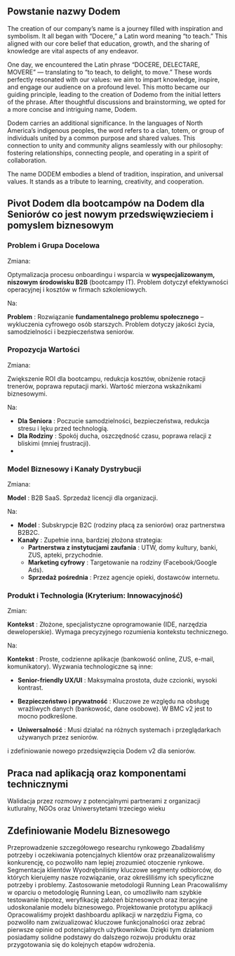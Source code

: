 ## Powstanie nazwy Dodem

The creation of our company’s name is a journey filled with inspiration and symbolism. It all began with “Docere,” a Latin word meaning “to teach.” This aligned with our core belief that education, growth, and the sharing of knowledge are vital aspects of any endeavor.

One day, we encountered the Latin phrase “DOCERE, DELECTARE, MOVERE” — translating to “to teach, to delight, to move.” These words perfectly resonated with our values: we aim to impart knowledge, inspire, and engage our audience on a profound level. This motto became our guiding principle, leading to the creation of Dodemo from the initial letters of the phrase. After thoughtful discussions and brainstorming, we opted for a more concise and intriguing name, Dodem.

Dodem carries an additional significance. In the languages of North America’s indigenous peoples, the word refers to a clan, totem, or group of individuals united by a common purpose and shared values. This connection to unity and community aligns seamlessly with our philosophy: fostering relationships, connecting people, and operating in a spirit of collaboration.

The name DODEM embodies a blend of tradition, inspiration, and universal values. It stands as a tribute to learning, creativity, and cooperation.



## Pivot Dodem dla bootcampów na Dodem dla Seniorów co jest nowym przedswięwzieciem i pomyslem biznesowym

### Problem i Grupa Docelowa

Zmiana:

Optymalizacja procesu onboardingu i wsparcia w **wyspecjalizowanym, niszowym środowisku B2B** (bootcampy IT). Problem dotyczył efektywności operacyjnej i kosztów w firmach szkoleniowych.

Na:

**Problem** : Rozwiązanie **fundamentalnego problemu społecznego** – wykluczenia cyfrowego osób starszych. Problem dotyczy jakości życia, samodzielności i bezpieczeństwa seniorów.

### Propozycja Wartości

Zmiana:

Zwiększenie ROI dla bootcampu, redukcja kosztów, obniżenie rotacji trenerów, poprawa reputacji marki. Wartość mierzona wskaźnikami biznesowymi.

Na:

* **Dla Seniora** : Poczucie samodzielności, bezpieczeństwa, redukcja stresu i lęku przed technologią.
* **Dla Rodziny** : Spokój ducha, oszczędność czasu, poprawa relacji z bliskimi (mniej frustracji).
* 

### Model Biznesowy i Kanały Dystrybucji

Zmiana:

**Model** : B2B SaaS. Sprzedaż licencji dla organizacji.

Na:

* **Model** : Subskrypcje B2C (rodziny płacą za seniorów) oraz partnerstwa B2B2C.
* **Kanały** : Zupełnie inna, bardziej złożona strategia:
  * **Partnerstwa z instytucjami zaufania** : UTW, domy kultury, banki, ZUS, apteki, przychodnie.
  * **Marketing cyfrowy** : Targetowanie na rodziny (Facebook/Google Ads).
  * **Sprzedaż pośrednia** : Przez agencje opieki, dostawców internetu.


### Produkt i Technologia (Kryterium: Innowacyjność)

Zmian:

**Kontekst** : Złożone, specjalistyczne oprogramowanie (IDE, narzędzia deweloperskie). Wymaga precyzyjnego rozumienia kontekstu technicznego.

Na:

**Kontekst** : Proste, codzienne aplikacje (bankowość online, ZUS, e-mail, komunikatory). Wyzwania technologiczne są inne:

* **Senior-friendly UX/UI** : Maksymalna prostota, duże czcionki, wysoki kontrast.

* **Bezpieczeństwo i prywatność** : Kluczowe ze względu na obsługę wrażliwych danych (bankowość, dane osobowe). W BMC v2 jest to mocno podkreślone.
* **Uniwersalność** : Musi działać na różnych systemach i przeglądarkach używanych przez seniorów.


 i zdefiniowanie nowego przedsięwzięcia Dodem v2 dla seniorów.


## Praca nad aplikacją oraz komponentami technicznymi

Walidacja przez rozmowy z potencjalnymi partnerami z organizacji kutluralny, NGOs oraz Uniwersytetami trzeciego wieku

## Zdefiniowanie Modelu Biznesowego

Przeprowadzenie szczegółowego researchu rynkowego
Zbadaliśmy potrzeby i oczekiwania potencjalnych klientów oraz przeanalizowaliśmy
konkurencję, co pozwoliło nam lepiej zrozumieć otoczenie rynkowe.
Segmentacja klientów
Wyodrębniliśmy kluczowe segmenty odbiorców, do których kierujemy nasze
rozwiązanie, oraz określiliśmy ich specyficzne potrzeby i problemy.
Zastosowanie metodologii Running Lean
Pracowaliśmy w oparciu o metodologię Running Lean, co umożliwiło nam szybkie
testowanie hipotez, weryfikację założeń biznesowych oraz iteracyjne udoskonalanie
modelu biznesowego.
Projektowanie prototypu aplikacji
Opracowaliśmy projekt dashboardu aplikacji w narzędziu Figma, co pozwoliło nam
zwizualizować kluczowe funkcjonalności oraz zebrać pierwsze opinie od potencjalnych
użytkowników.
Dzięki tym działaniom posiadamy solidne podstawy do dalszego rozwoju produktu
oraz przygotowania się do kolejnych etapów wdrożenia.
